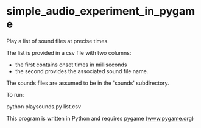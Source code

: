 simple_audio_experiment_in_pygame
=================================

Play a list of sound files at precise times.

The list is provided in a csv file with two columns:
- the first contains onset times in milliseconds
- the second provides the associated sound file name.

The sounds files are assumed to be in the 'sounds' subdirectory.

To run:

python playsounds.py list.csv 


This program is written in Python and requires pygame (www.pygame.org)

